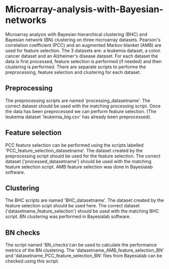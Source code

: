# Microarray-analysis-with-Bayesian-networks
Microarray analysis with Bayesian hierarchical clustering (BHC) and Bayesian network (BN) clustering on three microarray datasets. Pearson's correlation coefficient (PCC) and an augmented Markov blanket (AMB) are used for feature selection.
The 3 datasets are: a leukemia dataset, a colon cancer dataset and an Alzheimer's disease dataset. For each dataset the data is first processed, feature selection is performed (if needed) and then clustering is performed. There are separate scripts to performe the preprocessing, feature selection and clustering for each dataset.


## Preprocessing
The preprocessing scripts are named 'processing_datasetname'. The correct dataset should be used with the matching processing script. Once the data has been preprocessed we can perform feature selection. (The leukemia dataset 'leukemia_big.csv' has already been preprocessed).

## Feature selection
PCC feature selection can be performed using the scripts labelled 'PCC_feature_selection_datasetname'. The dataset created by the preprocessing script should be used for the feature selection. The correct dataset ('processed_datasetname') should be used with the matching feature selection script. AMB feature selection was done in Bayesialab software.

## Clustering
The BHC scripts are named 'BHC_datasetname'. The dataset created by the feature selection scipt should be used here. The correct dataset ('datasetname_feature_selection') should be used with the matching BHC script. BN clustering was performed in Bayesialab software.

## BN checks
The script named 'BN_checks'can be used to calculate the performance metrics of the BN clustering. The 'datasetname_AMB_feature_selection_BN' and 'datasetname_PCC_feature_selection_BN' files from Bayesialab can be checked using this script.
